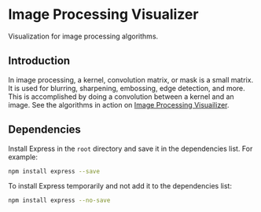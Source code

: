 # Image Processing Visualizer

Visualization for image processing algorithms.

## Introduction

In image processing, a kernel, convolution matrix, or mask is a small matrix. It is used for blurring, sharpening, embossing, edge detection, and more. This is accomplished by doing a convolution between a kernel and an image. See the algorithms in action on <a href="https://ziyi-zhu.github.io/image-processing-visualizer/">Image Processing Visuailizer</a>.

## Dependencies

Install Express in the `root` directory and save it in the dependencies list. For example:

```sh
npm install express --save
```

To install Express temporarily and not add it to the dependencies list:

```sh
npm install express --no-save
```